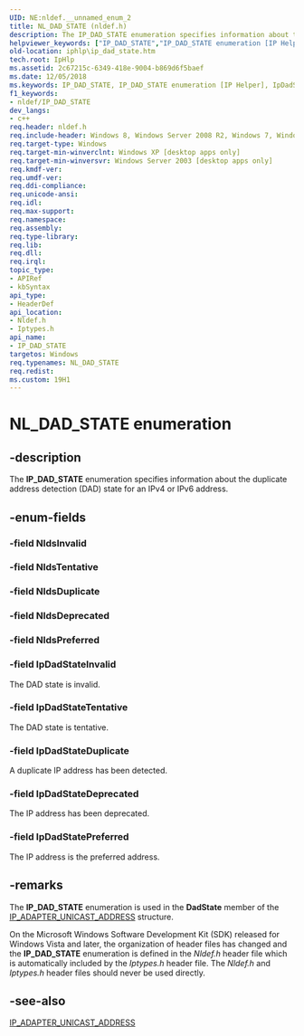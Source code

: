 ```yaml
---
UID: NE:nldef.__unnamed_enum_2
title: NL_DAD_STATE (nldef.h)
description: The IP_DAD_STATE enumeration specifies information about the duplicate address detection (DAD) state for an IPv4 or IPv6 address.helpviewer_keywords: ["IP_DAD_STATE","IP_DAD_STATE enumeration [IP Helper]","IpDadStateDeprecated","IpDadStateDuplicate","IpDadStateInvalid","IpDadStatePreferred","IpDadStateTentative","NL_DAD_STATE","iphlp.ip_dad_state","iptypes/IP_DAD_STATE","iptypes/IpDadStateDeprecated","iptypes/IpDadStateDuplicate","iptypes/IpDadStateInvalid","iptypes/IpDadStatePreferred","iptypes/IpDadStateTentative","nldef/IP_DAD_STATE","nldef/IpDadStateDeprecated","nldef/IpDadStateDuplicate","nldef/IpDadStateInvalid","nldef/IpDadStatePreferred","nldef/IpDadStateTentative"]
old-location: iphlp\ip_dad_state.htm
tech.root: IpHlp
ms.assetid: 2c67215c-6349-418e-9004-b869d6f5baef
ms.date: 12/05/2018
ms.keywords: IP_DAD_STATE, IP_DAD_STATE enumeration [IP Helper], IpDadStateDeprecated, IpDadStateDuplicate, IpDadStateInvalid, IpDadStatePreferred, IpDadStateTentative, NL_DAD_STATE, iphlp.ip_dad_state, iptypes/IP_DAD_STATE, iptypes/IpDadStateDeprecated, iptypes/IpDadStateDuplicate, iptypes/IpDadStateInvalid, iptypes/IpDadStatePreferred, iptypes/IpDadStateTentative, nldef/IP_DAD_STATE, nldef/IpDadStateDeprecated, nldef/IpDadStateDuplicate, nldef/IpDadStateInvalid, nldef/IpDadStatePreferred, nldef/IpDadStateTentative
f1_keywords:
- nldef/IP_DAD_STATE
dev_langs:
- c++
req.header: nldef.h
req.include-header: Windows 8, Windows Server 2008 R2, Windows 7, Windows Server 2008  Windows Vista, Iphlpapi.h
req.target-type: Windows
req.target-min-winverclnt: Windows XP [desktop apps only]
req.target-min-winversvr: Windows Server 2003 [desktop apps only]
req.kmdf-ver: 
req.umdf-ver: 
req.ddi-compliance: 
req.unicode-ansi: 
req.idl: 
req.max-support: 
req.namespace: 
req.assembly: 
req.type-library: 
req.lib: 
req.dll: 
req.irql: 
topic_type:
- APIRef
- kbSyntax
api_type:
- HeaderDef
api_location:
- Nldef.h
- Iptypes.h
api_name:
- IP_DAD_STATE
targetos: Windows
req.typenames: NL_DAD_STATE
req.redist: 
ms.custom: 19H1
---
```


# NL_DAD_STATE enumeration


## -description


The <b>IP_DAD_STATE</b> enumeration specifies information about the duplicate address detection (DAD) state for an IPv4 or IPv6 address.


## -enum-fields




### -field NldsInvalid


### -field NldsTentative


### -field NldsDuplicate


### -field NldsDeprecated


### -field NldsPreferred


### -field IpDadStateInvalid

The DAD state is invalid.


### -field IpDadStateTentative

The DAD state is tentative.


### -field IpDadStateDuplicate

A duplicate IP address has been detected.


### -field IpDadStateDeprecated

The IP address has been deprecated.


### -field IpDadStatePreferred

The IP address is the preferred address.


## -remarks



The <b>IP_DAD_STATE</b> enumeration is used in the <b>DadState</b> member of the <a href="https://docs.microsoft.com/windows/desktop/api/iptypes/ns-iptypes-ip_adapter_unicast_address_lh">IP_ADAPTER_UNICAST_ADDRESS</a>  structure.

On the Microsoft Windows Software Development Kit (SDK) released for Windows Vista and later, the organization of header files has changed and the <b>IP_DAD_STATE</b> enumeration is defined in the <i>Nldef.h</i> header file which is automatically included by the <i>Iptypes.h</i> header file. The  <i>Nldef.h</i> and <i>Iptypes.h</i> header files should never be used directly.




## -see-also




<a href="https://docs.microsoft.com/windows/desktop/api/iptypes/ns-iptypes-ip_adapter_unicast_address_lh">IP_ADAPTER_UNICAST_ADDRESS</a>
 

 

